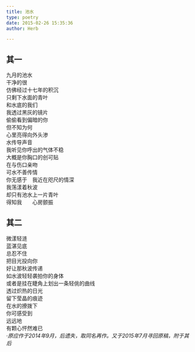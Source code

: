 ```yaml
---  
title: 池水  
type: poetry  
date: 2015-02-26 15:35:36  
author: Herb  

---    
```

## 其一    
九月的池水  
干净的很  
仿佛经过十七年的积沉  
只剩下水面的青叶  
和水底的我们    
我透过黑灰的镜片  
偷偷看到偏暗的你  
但不知为何  
心里亮得向外头渗  
水传导声音  
我听见你呼出的气体不稳  
大概是你胸口的创可贴  
在与伤口亲吻  
可水不善传情  
你无感于　我近在咫尺的情深    
我荡漾着秋波  
却只有池水上一片青叶  
得知我　　心房颤振    
## 其二    
微漾轻涟  
蓝湛见底  
总忍不住  
把目光投向你  
好让那秋波传递  
如水波轻轻袭拍你的身体  
或者是挂在睫角上划出一条轻佻的曲线  
透过炽热的日光  
留下莹晶的痕迹  
在水的撩拨下  
你可感受到  
远远地  
有颗心怦然难已    
·*原应作于2014年9月，后遗失，取同名再作。又于2015年7月寻回原稿，附于其后*  
